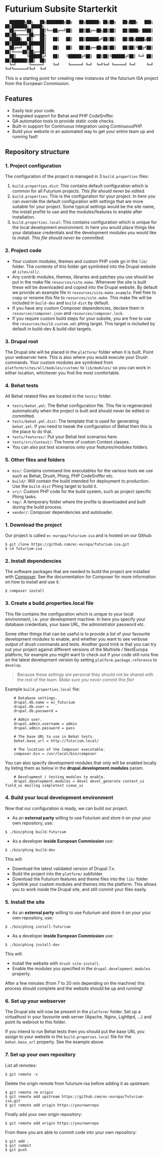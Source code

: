 # Futurium Subsite Starterkit

```
  ███████╗██╗   ██╗████████╗██╗   ██╗██████╗ ██╗██╗   ██╗███╗   ███╗    ██╗███████╗ █████╗
  ██╔════╝██║   ██║╚══██╔══╝██║   ██║██╔══██╗██║██║   ██║████╗ ████║    ██║██╔════╝██╔══██╗
  █████╗  ██║   ██║   ██║   ██║   ██║██████╔╝██║██║   ██║██╔████╔██║    ██║███████╗███████║
  ██╔══╝  ██║   ██║   ██║   ██║   ██║██╔══██╗██║██║   ██║██║╚██╔╝██║    ██║╚════██║██╔══██║
  ██║     ╚██████╔╝   ██║   ╚██████╔╝██║  ██║██║╚██████╔╝██║ ╚═╝ ██║    ██║███████║██║  ██║
  ╚═╝      ╚═════╝    ╚═╝    ╚═════╝ ╚═╝  ╚═╝╚═╝ ╚═════╝ ╚═╝     ╚═╝    ╚═╝╚══════╝╚═╝  ╚═╝
```

This is a starting point for creating new instances of the futurium ISA project
from the European Commission.

## Features

- Easily test your code.
- Integrated support for Behat and PHP CodeSniffer.
- QA automation tools to provide static code checks.
- Built-in support for Continuous Integration using ContinuousPHP.
- Build your website in an automated way to get your entire team up and running
  fast!

## Repository structure

### 1. Project configuration

The configuration of the project is managed in 3 `build.properties` files:

1.  `build.properties.dist`: This contains default configuration which is
    common for all Futurium projects. *This file should never be edited.*
2.  `build.properties`: This is the configuration for your project. In here you
    can override the default configuration with settings that are more suitable
    for your project. Some typical settings would be the site name, the install
    profile to use and the modules/features to enable after installation.
3.  `build.properties.local`: This contains configuration which is unique for
    the local development environment. In here you would place things like your
    database credentials and the development modules you would like to install.
    *This file should never be committed.*

### 2. Project code

* Your custom modules, themes and custom PHP code go in the `lib/` folder. The
  contents of this folder get symlinked into the Drupal website at `sites/all/`.
* Any contrib modules, themes, libraries and patches you use should be put in
  the make file `resources/site.make`. Whenever the site is built these will be
  downloaded and copied into the Drupal website. By default we provide an example
  file in `resources/site.make.example`. Feel free to copy or rename this file
  to `resources/site.make`. This make file will be included in `build-dev`
  and `build-dist` by default.
* If you have any custom Composer dependencies, declare them in
  `resources/composer.json` and `resources/composer.lock`.
* If you require custom build steps for your subsite, you are free to use the
  `resources/build.custom.xml` phing target. This target is included by default
   in build-dev & build-dist targets.

### 3. Drupal root

The Drupal site will be placed in the `platform/` folder when it is built. Point
your webserver here. This is also where you would execute your Drush commands.
Your custom modules are symlinked from `platform/sites/all/modules/custom/` to
`lib/modules/` so you can work in either location, whichever you find the most
comfortable.

### 4. Behat tests

All Behat related files are located in the `tests/` folder.

* `tests/behat.yml`: The Behat configuration file. This file is regenerated
  automatically when the project is built and should never be edited or
   committed.
* `tests/behat.yml.dist`: The template that is used for generating `behat.yml`.
  If you need to tweak the configuration of Behat then this is the place to do
  that.
* `tests/features/`: Put your Behat test scenarios here.
* `tests/src/Context/`: The home of custom Context classes.
* You can also put test scenarios onto your features/modules folders.

### 5. Other files and folders

* `bin/`: Contains command line executables for the various tools we use such as
  Behat, Drush, Phing, PHP CodeSniffer etc.
* `build/`: Will contain the build intended for deployment to production. Use
  the `build-dist` Phing target to build it.
* `src/`: Custom PHP code for the build system, such as project specific Phing
  tasks.
* `tmp/`: A temporary folder where the profile is downloaded and built during
  the build process.
* `vendor/`: Composer dependencies and autoloader.



### 1. Download the project

Our project is called `ec-europa/futurium-isa` and is hosted on our
Github:

```
$ git clone https://github.com/ec-europa/futurium-isa.git
$ cd futurium-isa
```

### 2. Install dependencies

The software packages that are needed to build the project are installed with
[Composer](https://getcomposer.org/). See the documentation for Composer for
more information on how to install and use it.

```
$ composer install
```

### 3. Create a build.properties.local file

This file contains the configuration which is unique to your local environment,
i.e. your development machine. In here you specify your database credentials,
your base URL, the administrator password etc.

Some other things that can be useful is to provide a list of your favourite
development modules to enable, and whether you want to see verbose output of
drush commands and tests. Another good trick is that you can try out your
project against different versions of the Multisite / NextEuropa platform, for
example you might want to check out if your code still runs fine on the latest
development version by setting `platform.package.reference` to `develop`.

> Because these settings are personal they should not be shared with the rest of
> the team. *Make sure you never commit this file!*

Example `build.properties.local` file:

        # Database settings.
        drupal.db.name = ec_futurium
        drupal.db.user =
        drupal.db.password =

        # Admin user.
        drupal.admin.username = admin
        drupal.admin.password = pass

        # The base URL to use in Behat tests.
        behat.base_url = http://futurium.local/

        # The location of the Composer executable.
        composer.bin = /usr/local/bin/composer


You can also specify development modules that only will be enabled locally
by listing them as below in the <b>drupal.development.modules</b> param.


        # Development / testing modules to enable.
        drupal.development.modules = devel devel_generate context_ui field_ui maillog simpletest views_ui


### 4. Build your local development environment

Now that our configuration is ready, we can build our project.

* As an <b>external party</b> willing to use Futurium and store it on your your own repository, use:
```
$ ./bin/phing build-futurium
```

* As a developer <b>inside European Commission</b> use:
```
$ ./bin/phing build-dev
```

This will:

* Download the latest validated version of Drupal 7.x.
* Build the project into the `platform/` subfolder.
* Download the Futurium features and theme files into the `lib/` folder
* Symlink your custom modules and themes into the platform. This allows you to
  work inside the Drupal site, and still commit your files easily.


### 5. Install the site

* As an <b>external party</b> willing to use Futurium and store it on your your own repository, use:
```
$ ./bin/phing install-futurium
```

* As a developer <b>inside European Commission</b> use:
```
$ ./bin/phing install-dev
```

This will:

* Install the website with `drush site-install`.
* Enable the modules you specified in the `drupal.development.modules` property.

After a few minutes (from 7 to 20 min depending on the machine) this process should complete and the website should be up
and running!


### 6. Set up your webserver

The Drupal site will now be present in the `platform/` folder. Set up a
virtualhost in your favourite web server (Apache, Nginx, Lighttpd, ...) and
point its webroot to this folder.

If you intend to run Behat tests then you should put the base URL you assign to
your website in the `build.properies.local` file for the `behat.base_url`
property. See the example above.


### 7. Set up your own repository

List all remotes:
```
$ git remote -v
```
Delete the origin remote from futurium-isa before adding it as upstream:
```
$ git remote rm origin
$ git remote add upstream https://github.com/ec-europa/futurium-isa.git
$ git remote add origin https://yourownrepo
```
Finally add your own origin repository:
```
$ git remote add origin https://yourownrepo
```
From there you are able to commit code into your own repository:
```
$ git add .
$ git commit
$ git push
```

